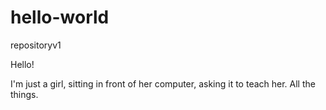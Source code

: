 # hello-world
repositoryv1


Hello! 

I'm just a girl, sitting in front of her computer, asking it to teach her. All the things. 
